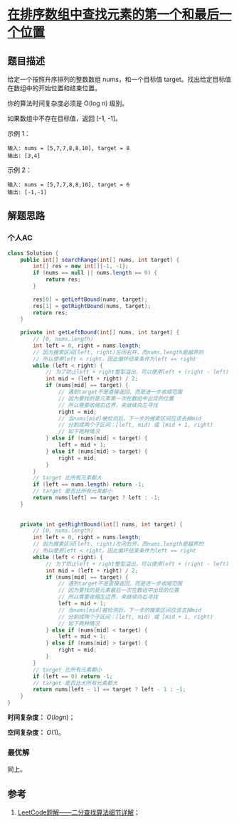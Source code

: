 # [在排序数组中查找元素的第一个和最后一个位置](https://leetcode-cn.com/problems/find-first-and-last-position-of-element-in-sorted-array/)

## 题目描述

给定一个按照升序排列的整数数组 nums，和一个目标值 target。找出给定目标值在数组中的开始位置和结束位置。

你的算法时间复杂度必须是 O(log n) 级别。

如果数组中不存在目标值，返回 [-1, -1]。

示例 1：

```
输入: nums = [5,7,7,8,8,10], target = 8
输出: [3,4]
```

示例 2：

```
输入: nums = [5,7,7,8,8,10], target = 6
输出: [-1,-1]
```

## 解题思路

### 个人AC

```java
class Solution {
    public int[] searchRange(int[] nums, int target) {
        int[] res = new int[]{-1, -1};
        if (nums == null || nums.length == 0) {
            return res;
        }
        
        res[0] = getLeftBound(nums, target);
        res[1] = getRightBound(nums, target);
        return res;
    }
    
    private int getLeftBound(int[] nums, int target) {
        // [0, nums.length)
        int left = 0, right = nums.length;
        // 因为搜索区间[left, right)左闭右开，而nums.length是越界的
        // 所以使用left < right，因此循环结束条件为left == right
        while (left < right) {
            // 为了防止left + right整型溢出，可以使用left + (right - left) / 2
            int mid = (left + right) / 2;
            if (nums[mid] == target) {
                // 遇到target不是直接返回，而是进一步收缩范围
                // 因为要找的是元素第一次在数组中出现的位置
                // 所以需要收缩右边界，来继续向左寻找
                right = mid;
                // 当nums[mid]被检测后，下一步的搜索区间应该去掉mid
                // 分割成两个子区间：[left, mid) 或 [mid + 1, right)
                // 如下两种情况
            } else if (nums[mid] < target) {
                left = mid + 1;
            } else if (nums[mid] > target) {
                right = mid;
            }
        }
        // target 比所有元素都大
        if (left == nums.length) return -1;
        // target 是否比所有元素都小
        return nums[left] == target ? left : -1;
    }
    
    
    private int getRightBound(int[] nums, int target) {
        // [0, nums.length)
        int left = 0, right = nums.length;
        // 因为搜索区间[left, right)左闭右开，而nums.length是越界的
        // 所以使用left < right，因此循环结束条件为left == right
        while (left < right) {
            // 为了防止left + right整型溢出，可以使用left + (right - left) / 2
            int mid = (left + right) / 2;
            if (nums[mid] == target) {
                // 遇到target不是直接返回，而是进一步收缩范围
                // 因为要找的是元素最后一次在数组中出现的位置
                // 所以需要收缩左边界，来继续向右寻找
                left = mid + 1;
                // 当nums[mid]被检测后，下一步的搜索区间应该去掉mid
                // 分割成两个子区间：[left, mid) 或 [mid + 1, right)
                // 如下两种情况
            } else if (nums[mid] < target) {
                left = mid + 1;
            } else if (nums[mid] > target) {
                right = mid;
            }
        }
        // target 比所有元素都小
        if (left == 0) return -1;
        // target 是否比大所有元素都大
        return nums[left - 1] == target ? left - 1 : -1;
    }
}
```

**时间复杂度：** $O(logn)$；

**空间复杂度：** $O(1)$。

### 最优解

同上。

## 参考

1. [LeetCode题解——二分查找算法细节详解](https://leetcode-cn.com/problems/find-first-and-last-position-of-element-in-sorted-array/solution/er-fen-cha-zhao-suan-fa-xi-jie-xiang-jie-by-labula/)；